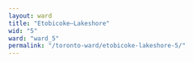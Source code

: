 ```yaml
---
layout: ward
title: "Etobicoke—Lakeshore"
wid: "5"
ward: "ward_5"
permalink: "/toronto-ward/etobicoke-lakeshore-5/"
---
```

